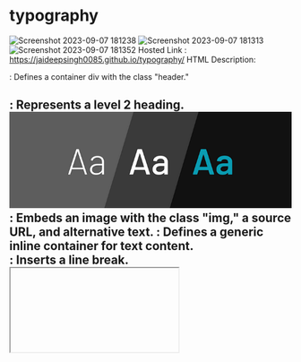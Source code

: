 # typography
![Screenshot 2023-09-07 181238](https://github.com/jaideepsingh0085/typography/assets/128147644/7e7c47f5-db86-4470-9538-e03b7205e11b)
![Screenshot 2023-09-07 181313](https://github.com/jaideepsingh0085/typography/assets/128147644/44ddb0ce-35bf-4226-ac98-c5d85ef4170c)
![Screenshot 2023-09-07 181352](https://github.com/jaideepsingh0085/typography/assets/128147644/5150ec57-648f-4f36-be5c-a603991abc72)
Hosted Link : https://jaideepsingh0085.github.io/typography/
HTML Description:
<div class="header">: Defines a container div with the class "header."
<h2>: Represents a level 2 heading.
<img class="img" src="./1_O2y0S3eEMQQubPSx6JTmYA.png" alt="image">: Embeds an image with the class "img," a source URL, and alternative text.
<span>: Defines a generic inline container for text content.
<br>: Inserts a line break.
<iframe>: Embeds an external web page (YouTube video) with specified attributes for width, height, and source.
width, height, src, title, frameborder, allow, and allowfullscreen: Attributes that control the appearance and behavior of the embedded iframe, including dimensions, source URL, title, and permissions.

CSS Description:
.header: Targets elements with the class "header."
display: flex;: Uses the Flexbox layout model for its children.
flex-direction: column;: Sets the direction of the flex container to column, making child elements stack vertically.
align-items: center;: Aligns the child elements horizontally at the center.
font-family: Cambria, Cochin, Georgia, Times, 'Times New Roman', serif;: Specifies the font family for text content.
margin-left: 10px;: Adds a 10-pixel left margin.

.img: Targets elements with the class "img."
height: 240px;: Sets the height of the element to 240 pixels.
width: 720px;: Sets the width of the element to 720 pixels.

h2: Targets <h2> elements.
font-size: 1.5em;: Sets the font size to 1.5 times the parent font size.
margin-right: 110px;: Adds a 110-pixel right margin to the element.

span: Targets <span> elements.
width: 440px;: Sets the width of the element to 440 pixels.
color: #00000099;: Sets the text color with alpha transparency (#00000099), making it slightly transparent.
font-size: 98%;: Sets the font size to 98% of the parent font size.
